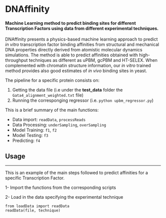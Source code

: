 # DNAffinity

#### Machine Learning method to predict binding sites for different Transcription Factors using data from different experimental techniques.

DNAffinity presents a physics-based machine learning approach to predict *in vitro* transcription factor binding affinities from structural and mechanical DNA properties directly derived from atomistic molecular dynamics simulations. The method is able to predict affinities obtained with high-throughput techniques as different as uPBM, gcPBM and HT-SELEX. When complemented with chromatin structure information, our *in vitro* trained method provides also good estimates of *in vivo* binding sites in yeast.


The pipeline for a specific protein consists on:

1. Getting the data file (i.e under the **test_data** folder the `Gata4_alignment_weighted.txt` file) 
2. Running the corresponging regressor (i.e. `python upbm_regressor.py`)

This is a brief summary of the main functions:

* Data import: `readData`, `processReads`
* Data Processing: `underSampling`, `overSampling`
* Model Training: `f1`, `f2`
* Model Testing: `f3`
* Predicting: `f4`

## Usage
---------------

This is an example of the main steps followed to predict affinities for a specific Transcription Factor.

1- Import the functions from the corresponding scripts

2- Load in the data specifying the experimental technique
&nbsp;

    from loadData import readData
    readData(file, technique)

